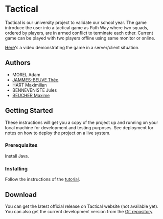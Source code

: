 
# Tactical

Tactical is our university project to validate our school year. The game introduce the user into a tactical game as Path Way where two squads, ordered by players, are in armed conflict to terminate each other. Current game can be played with two players offline using same monitor or online.

[Here](https://youtu.be/07slMJF0rzI)'s a video demonstrating the game in a server/client situation.

## Authors

-   MOREL Adam
-   [JAMMES-BEUVE Théo](https://github.com/MphDevelopment)
-   HART Maximilian
-   BENNEVENISTE Jules
-   [BEUCHER Maxime](https://github.com/Delectus98)

## Getting Started

These instructions will get you a copy of the project up and running on your local machine for development and testing purposes. See deployment for notes on how to deploy the project on a live system.

### Prerequisites

Install Java.

### Installing

Follow the instructions of the [tutorial](https://github.com/Delectus98/Tactical/blob/master/INSTALL.md).

## Download

You can get the latest official release on Tactical website (not available yet). You can also get the current development version from the [Git repository](https://github.com/Delectus98/Tactical).


